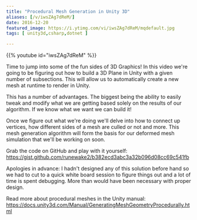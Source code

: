 ```yaml
---
title: "Procedural Mesh Generation in Unity 3D"
aliases: [/v/iwsZAg7dReM/]
date: 2016-12-20
featured_image: https://i.ytimg.com/vi/iwsZAg7dReM/mqdefault.jpg
tags: [ unity3d,csharp,dotnet ]

---
```


{{% youtube id="iwsZAg7dReM" %}}

Time to jump into some of the fun sides of 3D Graphics! In this video we're going to be figuring out how to build a 3D Plane in Unity with a given number of subsections. This will allow us to automatically create a new mesh at runtime to render in Unity.

This has a number of advantages. The biggest being the ability to easily tweak and modify what we are getting based solely on the results of our algorithm. If we know what we want we can build it!

Once we figure out what we're doing we'll delve into how to connect up vertices, how different sides of a mesh are culled or not and more. This mesh generation algorithm will form the basis for our deformed mesh simulation that we'll be working on soon.

Grab the code on GitHub and play with it yourself: https://gist.github.com/runewake2/b382ecd3abc3a32b096d08cc69c541fb

Apologies in advance: I hadn't designed any of this solution before hand so we had to cut to a quick white board session to figure things out and a lot of time is spent debugging. More than would have been necessary with proper design.

Read more about procedural meshes in the Unity manual: https://docs.unity3d.com/Manual/GeneratingMeshGeometryProcedurally.html